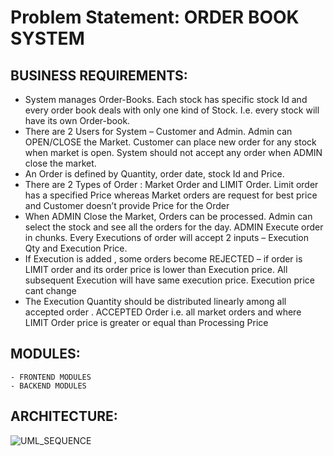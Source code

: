 # Problem Statement: ORDER BOOK SYSTEM

## BUSINESS REQUIREMENTS:
- System manages Order-Books. Each stock has specific stock Id and every order book deals with only one kind of Stock. I.e. every stock will have its own Order-book.
- There are 2 Users for System – Customer and Admin. Admin can OPEN/CLOSE the Market. Customer can place new order for any stock when market is open. System should not accept any order when ADMIN close the market.
- An Order is defined by Quantity, order date, stock Id and Price. 
- There are 2 Types of Order : Market Order and LIMIT Order. Limit order has a specified Price whereas Market orders are request for best price and Customer doesn’t provide Price for the Order
- When ADMIN Close the Market, Orders can be processed. Admin can select the stock and see all the orders for the day.
ADMIN Execute order in chunks. Every Executions of order will accept 2 inputs – Execution Qty and Execution Price.
- If Execution is added , some orders become REJECTED – if order is LIMIT order and its order price is lower than Execution price. All subsequent Execution will have same execution price. Execution price cant change 
- The Execution Quantity should be distributed linearly among all accepted order . ACCEPTED Order i.e. all market orders and where LIMIT Order price is greater or equal than Processing Price

## MODULES:
    - FRONTEND MODULES
    - BACKEND MODULES

## ARCHITECTURE:
![UML_SEQUENCE](https://user-images.githubusercontent.com/54365583/151654965-18953e09-4985-4b44-88da-4ac05d68d09c.png)
